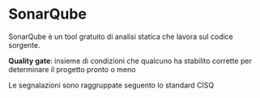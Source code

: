# SonarQube
SonarQube è un tool gratuito di analisi statica che lavora sul codice sorgente.


**Quality gate**: insieme di condizioni che qualcuno ha stabilito corrette per determinare il progetto pronto o meno

Le segnalazioni sono raggruppate seguento lo standard CISQ